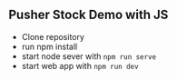 ## Pusher Stock Demo with JS

- Clone repository
- run npm install
- start node sever with `npm run serve`
- start web app with `npm run dev`